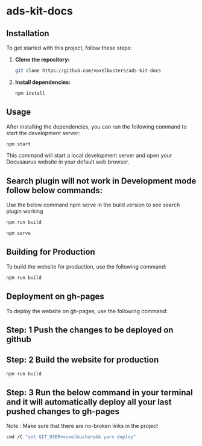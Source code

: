 # ads-kit-docs

## Installation

To get started with this project, follow these steps:

1. **Clone the repository:**

    ```bash
    git clone https://github.com/voxelbusters/ads-kit-docs
    ```
    
2. **Install dependencies:**

    ```bash
    npm install
    ```

## Usage

After installing the dependencies, you can run the following command to start the development server:

```bash
npm start
```

This command will start a local development server and open your Docusaurus website in your default web browser.


## Search plugin will not work in Development mode follow below commands:
Use the below command npm serve in the build version to see search plugin working

```bash
npm run build
```
```bash
npm serve
```

## Building for Production

To build the website for production, use the following command:

```bash
npm run build
```

## Deployment on gh-pages

To deploy the website on gh-pages, use the following command:

## Step: 1 Push the changes to be deployed on github 

## Step: 2 Build the website for production

```bash
npm run build
```
## Step: 3 Run the below command in your terminal and it will automatically deploy all your last pushed changes to gh-pages 
Note : Make sure that there are no-broken links in the project

```bash
cmd /C "set GIT_USER=voxelbusters&& yarn deploy"
```

